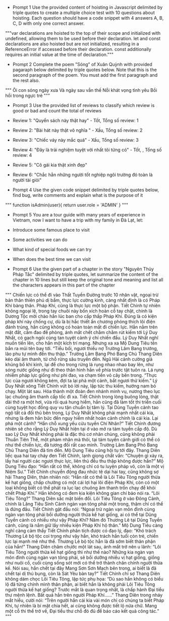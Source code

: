 - Prompt 1
  Use the provided content of hoisting in Javascript delimited by triple quotes to create a multiple choice test with 10 questions about hoisting. Each question should have a code snippet with 4 answers A, B, C, D with only one correct answer.

"""var declarations are hoisted to the top of their scope and initialized with undefined, allowing them to be used before their declaration. let and const declarations are also hoisted but are not initialized, resulting in a ReferenceError if accessed before their declaration. const additionally requires an initial value at the time of declaration."""

- Prompt 2
  Complete the poem "Sóng" of Xuân Quỳnh with provided pagaraph below delimited by triple quotes below. Note that this is the second paragraph of the poem. You must add the first paragraph and the rest also.

"""
Ôi con sóng ngày xưa
Và ngày sau vẫn thế
Nỗi khát vọng tình yêu
Bồi hồi trong ngực trẻ
"""

- Prompt 3
  Use the provided list of reviews to classify which review is good or bad and count the total of reviews
- Review 1: "Quyển sách này thật hay" - Tốt, Tổng số review: 1
- Review 2: "Bài hát này thật vô nghĩa " - Xấu, Tổng số review: 2
- Review 3: "Chiếc váy này mắc quá" - Xấu, Tổng số review: 3
- Review 4: "Đây là trải nghiệm tuyệt vời nhất tôi từng có" - Tốt, , Tổng số review: 4
- Review 5: "Cô gái kia thật xinh đẹp"
- Review 6: "Chắc hẳn những người tốt nghiệp ngôi trường đó toàn là người tài giỏi"

- Prompt 4
  Use the given code snippet delimited by triple quotes below, find bug, write comments and explain what is the purpose of it

"""
function isAdmin(user){
return user.role = 'ADMIN'
}
"""

- Prompt 5
  You are a tour guide with many years of experience in Vietnam, now I want to have a trip with my family in Đà Lạt, let:
- Introduce some famous place to visit
- Some activities we can do
- What kind of special foods we can try
- When does the best time we can visit

- Prompt 6
  Use the given part of a chapter in the story "Nguyên Thủy Pháp Tắc" delimited by triple quotes, let summarize the content of the chapter in 10 lines but still keep the original tone and meaning and list all the characters appears in this part of the chapter

"""
Chiến lực có thể đi vào Thất Tuyền Đường trước 10 nhân vật, ngoại trừ bản thân thiên phú dị bẩm, thực lực cường kình, càng nhất định là có Pháp Khí bàng thân.
Pháp Khí, cũng là thực lực một bộ phận.
Tiết Chính tự nhiên không ngoại lệ, trong tay chuôi này bốn xích hoàn cổ tay chặt, chính là Dương Tộc mời chào hắn lúc ban cho cấp thấp Pháp Khí.
Đúng là có kiện pháp khí này chống cự, dù là bị hắc thiết ấn chương phóng thích lôi điện đánh trúng, hắn cũng không có hoàn toàn mất đi chiến lực. Hắn nằm trên mặt đất, cầm đao đề phòng, ánh mắt chết chằm chằm rút kiếm tới Lý Duy Nhất, có gạch ngói cùng tan tuyệt cảnh ý chí chiến đấu.
Lý Duy Nhất nghĩ muốn tiến lên, cho hắn một kích trí mạng.
Nhưng xa xa Mộ Dung Tiêu tên bắn ra mũi tên bay tới.
“Tiểu bối, ngươi thiếu nợ Trường Lâm Bang trướng, lão phu tự mình đến thu thập.”
Trường Lâm Bang Phó Bang Chủ Thang Diên kéo dài âm thanh, từ chỗ rừng sâu truyền đến.
Ngũ Hải cảnh cường giả khủng bố khí kình, lại để cho trong rừng lá rụng nhao nhao bay lên, như sóng nước giống như đi theo thân hình hắn về phía trước tật tuôn ra. Lá rụng nhiễm pháp lực giống như phi đao, va chạm tiến vỏ cây bên trong.
“Thực lực của ngươi không kém, đợi ta lại phá một cảnh, bắt ngươi thử kiếm.”
Lý Duy Nhất xông Tiết Chính vứt bỏ lời này, lập tức thu kiếm, hướng nam bỏ chạy.
Một lát sau.
Hóa thành một đoàn đen nhánh minh vụ, nương theo lục lạc chuông âm thanh cấp tốc đi xa.
Tiết Chính trong lòng buông lỏng, thật dài thở ra một hơi, vừa rồi quá hung hiểm, hắn cũng đã làm tốt thi triển cuối cùng tuyệt học đồng quy vu tận chuẩn bị tâm lý.
Tại Dũng Tuyền cảnh tao ngộ tất cả đối thủ bên trong, Lý Duy Nhất không phải mạnh nhất cái kia, nhưng là đem hắn bức đến nguy hiểm nhất hoàn cảnh chính là cái kia.
Lại phá một cảnh?
“Hắn chỗ xung yếu cửu tuyền Chí Nhân?”
Tiết Chính đương nhiên sẽ cho rằng Lý Duy Nhất hiện tại ở vào mở ra tám tuyền cấp độ.
Dù sao Lý Duy Nhất không phải là đặc thù cơ nhân chủng, cũng không phải Thuần Tiên Thể, một phàm nhân mà thôi, tại tám tuyền cảnh giới có thể có như thế chiến lực, đã tương đối rất cao minh.
Trường Lâm Bang Phó Bang Chủ Thang Diên đã tìm đến.
Mộ Dung Tiêu cũng hội tụ tới đây.
Thang Diên liếc qua hai tay cháy đen Tiết Chính, lạnh giọng chất vấn: “Chuyện gì xảy ra, lấy hai người các ngươi thực lực, liên thủ đều thu thập không được hắn?”
Mộ Dung Tiêu đạo: “Hắn rất có thể, không chỉ có tu luyện pháp võ, còn là một vị Niệm Sư.”
Tiết Chính chuyển động đau nhức tê dại hai tay, cũng không sợ hãi Thang Diên, thản nhiên nói: “Hắn rất có thể là Lôi Tiêu Tông người thừa kế hạt giống, chấp chưởng có một cái lợi hại lôi điện Pháp Khí, còn có một loại không biết có thể phát ra lục lạc chuông âm thanh trốn chạy để khỏi chết Pháp Khí.”
Hắn không có đem kia kiện không gian chí bảo nói ra.
“Lôi Tiêu Tông?”
Thang Diên sắc mặt biến đổi.
Lôi Tiêu Tông ở vào Đông Cảnh, chính là Lăng Tiêu Sinh Cảnh ngàn vạn tông phái một trong, thậm chí có thể là đứng đầu.
Tiết Chính gật đầu nói: “Ngoại trừ ngàn vạn môn đình cùng ngàn vạn tông phái bồi dưỡng người thừa kế hạt giống, ai có thể tại Dũng Tuyền cảnh có nhiều như vậy Pháp Khí? Năm đó Thương Lê tại Dũng Tuyền cảnh, cũng là nắm giữ lấy nhiều kiện Pháp Khí hộ thân.”
Mộ Dung Tiêu càng nghĩ càng cảm thấy Tiết Chính phân tích được có đạo lý, đạo: “Khó trách Thương Lê bộ tộc coi trọng như vậy hắn, khó trách hắn tuổi còn trẻ, chiến lực lại mạnh mẽ như thế. Thương Lê bộ tộc hẳn là đã sớm biết thân phận của hắn!”
Thang Diên châm chước một lát sau, ánh mắt trở nên u lãnh: “Lôi Tiêu Tông người thừa kế hạt giống thì như thế nào? Những kia ngàn vạn môn đình cùng ngàn vạn tông phái, sẽ bồi dưỡng nhiều vị hạt giống, giống như nuôi cổ, cuối cùng sống sót mới có thể trở thành chân chính người thừa kế. Nói sau, hắn chết tại đây Mang Sơn Sơn Mạch bên trong, ai biết là đã chết tại dị thú bụng, còn là Sát Yêu bàn tay?”
Tiết Chính chỉ sợ Thang Diên không dám chọc Lôi Tiêu Tông, lập tức phụ họa: “Dù sao hắn không có biểu lộ đã từng chính mình thân phận, ai biết hắn là không phải Lôi Tiêu Tông người thừa kế hạt giống? Trước mắt là quan trọng nhất, là chấp hành Đại tiểu thư mệnh lệnh. Bất quá hắn trên người Pháp Khí……”
Thang Diên trong nháy mắt hiểu, cười nói: “Trên người hắn cái kia vài món chỉ có chúng ta biết Pháp Khí, tự nhiên là bí mật chia hết, ai cũng không được tiết lộ nửa chữ. Mang một cỗ thi thể trở về, Đại tiểu thư chỗ đó đủ để báo cáo kết quả công tác.”
"""
